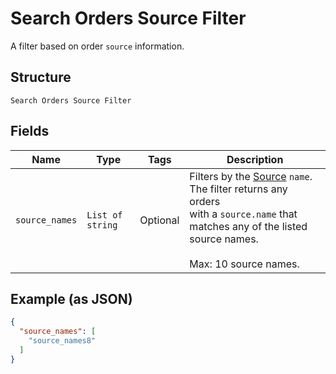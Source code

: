 
# Search Orders Source Filter

A filter based on order `source` information.

## Structure

`Search Orders Source Filter`

## Fields

| Name | Type | Tags | Description |
|  --- | --- | --- | --- |
| `source_names` | `List of string` | Optional | Filters by the [Source](entity:OrderSource) `name`. The filter returns any orders<br>with a `source.name` that matches any of the listed source names.<br><br>Max: 10 source names. |

## Example (as JSON)

```json
{
  "source_names": [
    "source_names8"
  ]
}
```

